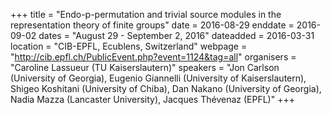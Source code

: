 +++
title = "Endo-p-permutation and trivial source modules in the representation theory of finite groups"
date = 2016-08-29
enddate = 2016-09-02
dates = "August 29 - September 2, 2016"
dateadded = 2016-03-31
location = "CIB-EPFL, Ecublens, Switzerland"
webpage = "http://cib.epfl.ch/PublicEvent.php?event=1124&tag=all"
organisers = "Caroline Lassueur (TU Kaiserslautern)"
speakers = "Jon Carlson (University of Georgia), Eugenio Giannelli (University of Kaiserslautern), Shigeo Koshitani (University of Chiba), Dan Nakano (University of Georgia), Nadia Mazza (Lancaster University), Jacques Thévenaz (EPFL)"
+++
